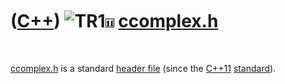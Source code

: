 
 

 

 

 

 

([C++](Cpp.md)) ![TR1](PicTr1.png)![C++11](PicCpp11.png) [ccomplex.h](CppCcomplexH.md)
========================================================================================

 

[ccomplex.h](CppCcomplexH.md) is a standard [header
file](CppHeaderFile.md) (since the [C++11](Cpp11.md)
[standard](CppStandard.md)).

 

 

 

 

 

 

 

